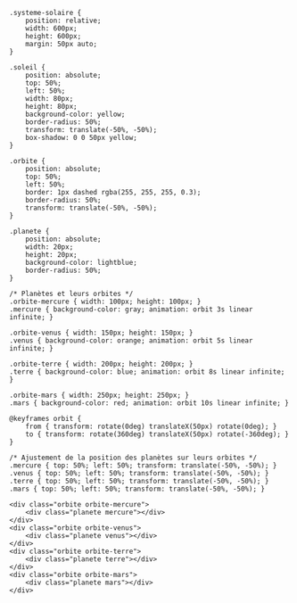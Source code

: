     .systeme-solaire {
        position: relative;
        width: 600px;
        height: 600px;
        margin: 50px auto;
    }

    .soleil {
        position: absolute;
        top: 50%;
        left: 50%;
        width: 80px;
        height: 80px;
        background-color: yellow;
        border-radius: 50%;
        transform: translate(-50%, -50%);
        box-shadow: 0 0 50px yellow;
    }

    .orbite {
        position: absolute;
        top: 50%;
        left: 50%;
        border: 1px dashed rgba(255, 255, 255, 0.3);
        border-radius: 50%;
        transform: translate(-50%, -50%);
    }

    .planete {
        position: absolute;
        width: 20px;
        height: 20px;
        background-color: lightblue;
        border-radius: 50%;
    }

    /* Planètes et leurs orbites */
    .orbite-mercure { width: 100px; height: 100px; }
    .mercure { background-color: gray; animation: orbit 3s linear infinite; }

    .orbite-venus { width: 150px; height: 150px; }
    .venus { background-color: orange; animation: orbit 5s linear infinite; }

    .orbite-terre { width: 200px; height: 200px; }
    .terre { background-color: blue; animation: orbit 8s linear infinite; }

    .orbite-mars { width: 250px; height: 250px; }
    .mars { background-color: red; animation: orbit 10s linear infinite; }

    @keyframes orbit {
        from { transform: rotate(0deg) translateX(50px) rotate(0deg); }
        to { transform: rotate(360deg) translateX(50px) rotate(-360deg); }
    }

    /* Ajustement de la position des planètes sur leurs orbites */
    .mercure { top: 50%; left: 50%; transform: translate(-50%, -50%); }
    .venus { top: 50%; left: 50%; transform: translate(-50%, -50%); }
    .terre { top: 50%; left: 50%; transform: translate(-50%, -50%); }
    .mars { top: 50%; left: 50%; transform: translate(-50%, -50%); }
</style>
    
    <div class="orbite orbite-mercure">
        <div class="planete mercure"></div>
    </div>
    <div class="orbite orbite-venus">
        <div class="planete venus"></div>
    </div>
    <div class="orbite orbite-terre">
        <div class="planete terre"></div>
    </div>
    <div class="orbite orbite-mars">
        <div class="planete mars"></div>
    </div>
</div>
